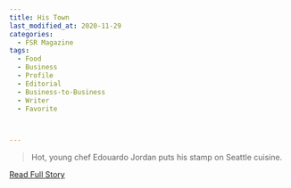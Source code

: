 ```yaml
---
title: His Town
last_modified_at: 2020-11-29
categories:
  - FSR Magazine
tags:
  - Food
  - Business
  - Profile
  - Editorial 
  - Business-to-Business
  - Writer
  - Favorite



---
```


> Hot, young chef Edouardo Jordan puts his stamp on Seattle cuisine.

<a href="http://www.omagdigital.com/publication/?i=583656&ver=html5&p=48" target="_blank">Read Full Story</a>
